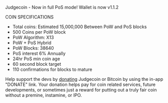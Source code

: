 
Judgecoin - Now in full PoS mode! Wallet is now v1.1.2

COIN SPECIFICATIONS
- Total coins: Estimated 15,000,000 Between PoW and PoS blocks 
- 500 Coins per PoW block 
- PoW Algorithm: X13 
- PoW + PoS Hybrid 
- PoW Blocks: 38640
- PoS interest 6% Annually 
- 24hr PoS min coin age 
- 60 second block target 
- 110 confirmations for blocks to mature

Help support the devs by <a href=" http://judgecoin.com/DONATE/tabid/97/Default.aspx" target="_blank">donating</a> Judgecoin or Bitcoin by using the in-app "DONATE" link.
 Your donation helps pay for coin related services, future developments, or sometimes just
 a reward for putting out a truly fair coin without a premine, instamine, or IPO.

